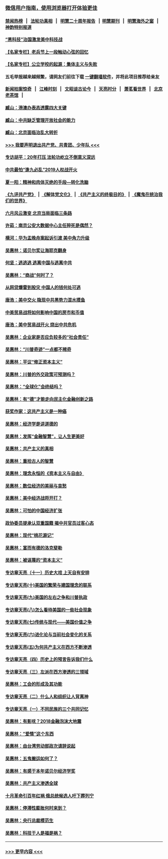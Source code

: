 ### [微信用户指南，使用浏览器打开体验更佳](https://github.com/gfw-breaker/banned-news1/blob/master/indexes/wechat-guide.md?t=0)
#### [禁闻热榜](热点新闻.md?t=0)  &nbsp;&nbsp;|&nbsp;&nbsp; [法轮功真相](https://github.com/gfw-breaker/truth/blob/master/README.md?t=0) &nbsp;&nbsp;|&nbsp;&nbsp; [明慧二十周年报告](https://github.com/gfw-breaker/mh-reports/blob/master/README.md?t=0) &nbsp;&nbsp;|&nbsp;&nbsp;[明慧期刊](https://github.com/gfw-breaker/mh-qikan) &nbsp;&nbsp;|&nbsp;&nbsp; [明慧海外之窗](https://github.com/gfw-breaker/mh-news/blob/master/README.md?t=0) &nbsp;&nbsp;|&nbsp;&nbsp; [神韵特别报道](https://github.com/gfw-breaker/mh-news/blob/master/shenyun.md?t=0)
#### [“黑科技”治国激发美中科技战](../pages/nsc423/n11638056.md?t=02032211) 
#### [【名家专栏】老兵节上一段触动心弦的回忆](../pages/nsc423/n11646016.md?t=02032211) 
#### [【名家专栏】公立学校的起源：集体主义与失败](../pages/nsc423/n11601833.md?t=02032211) 
#### 五毛举报越来越频繁，请网友们前往下载 [一键翻墙软件](https://github.com/gfw-breaker/ssr-accounts)，并将此项目推荐给亲友
#### [新闻拍案惊奇](https://github.com/gfw-breaker/banned-news1/blob/master/pages/link4.md) &nbsp;&nbsp;|&nbsp;&nbsp; [江峰时刻](https://github.com/gfw-breaker/banned-news1/blob/master/pages/link4.md) &nbsp;&nbsp;|&nbsp;&nbsp; [文昭谈古论今](https://github.com/gfw-breaker/banned-news1/blob/master/pages/link4.md) &nbsp;&nbsp;|&nbsp;&nbsp; [天亮时分](https://github.com/gfw-breaker/banned-news1/blob/master/pages/link4.md) &nbsp;&nbsp;|&nbsp;&nbsp; [萧茗看世界](https://github.com/gfw-breaker/banned-news1/blob/master/pages/link4.md) &nbsp;&nbsp;|&nbsp;&nbsp; [北京老茶馆](https://github.com/gfw-breaker/banned-news1/blob/master/pages/link4.md) &nbsp;&nbsp;|&nbsp;&nbsp; 
#### [臧山：港澳办表态透露四大关键](../pages/nsc423/n11421628.md?t=02032211) 
#### [臧山：中共缺乏管理开放社会的能力](../pages/nsc423/n11407457.md?t=02032211) 
#### [臧山：北京面临治乱大转折](../pages/nsc423/n11406895.md?t=02032211) 
#### [>>> 我要声明退出共产党、共青团、少年队 <<<](https://github.com/begood0513/goodnews/blob/master/quit/letter.md) 
#### [专访胡平：20年打压 法轮功屹立不倒意义深远](../pages/nsc423/n11398800.md?t=02032211) 
#### [中共最怕“逢九必乱”2019人权战开火](../pages/nsc423/n11385248.md?t=02032211) 
#### [夏一阳：精神和肉体灭绝的手段—转化洗脑](../pages/nsc423/n11368250.md?t=02032211) 
#### [《九评共产党》](https://github.com/begood0513/9ping.md/blob/master/README.md) &nbsp;|&nbsp; [《解体党文化》](../../../../jtdwh.md/blob/master/README.md)  &nbsp;|&nbsp; [《共产主义的终极目的》](../../../../gczydzjmd.md/blob/master/README.md) &nbsp;|&nbsp; [《魔鬼在统治我们的世界》](../../../../mgztzwmdsj.md/blob/master/README.md) 
#### [六月风云激变 北京当局面临三条路](../pages/nsc423/n11313668.md?t=02032211) 
#### [许茹：南京公安大数据中心主任猝死是偶然？](../pages/nsc423/n11064744.md?t=02032211) 
#### [横河：华为孟晚舟案起诉引渡 美中角力升级](../pages/nsc423/n11027230.md?t=02032211) 
#### [吴惠林：诺贝尔奖让海耶克翻身](../pages/nsc423/n10890049.md?t=02032211) 
#### [何坚：逃逃逃 逃离中国与逃离中共](../pages/nsc423/n10592891.md?t=02032211) 
#### [吴惠林：“商战”何时了？](../pages/nsc423/n10573558.md?t=02032211) 
#### [从网贷爆雷到股灾 中国人的钱何处可逃](../pages/nsc423/n10572800.md?t=02032211) 
#### [唐浩：美中交火 隐现中共黑势力混水摸鱼](../pages/nsc423/n10544040.md?t=02032211) 
#### [中美贸易战将如何影响中国的房市和币值](../pages/nsc423/n10543697.md?t=02032211) 
#### [唐浩：美中贸易战开火 烧出中共危机](../pages/nsc423/n10540126.md?t=02032211) 
#### [吴惠林：企业家是否应负较多的“社会责任”](../pages/nsc423/n10535022.md?t=02032211) 
#### [吴惠林：“川普奇迹”一点都不稀奇](../pages/nsc423/n10512808.md?t=02032211) 
#### [吴惠林：平议“修正资本主义”](../pages/nsc423/n10495724.md?t=02032211) 
#### [吴惠林：川普的外交政策可预测吗？](../pages/nsc423/n10462387.md?t=02032211) 
#### [吴惠林：“全球化”会终结吗？](../pages/nsc423/n10452838.md?t=02032211) 
#### [吴惠林：有“德”才能走向民主化金融创新之路](../pages/nsc423/n10432292.md?t=02032211) 
#### [获奖作家：这共产主义是一种癌](../pages/nsc423/n10431541.md?t=02032211) 
#### [吴惠林：经济学是讲道德的](../pages/nsc423/n10398014.md?t=02032211) 
#### [吴惠林：发挥“金融智慧”，让人生更美好](../pages/nsc423/n10375019.md?t=02032211) 
#### [吴惠林：共产主义的真相](../pages/nsc423/n10351394.md?t=02032211) 
#### [吴惠林：重拾古人的智慧](../pages/nsc423/n10337691.md?t=02032211) 
#### [吴惠林：理念永恒的《资本主义与自由》](../pages/nsc423/n10316274.md?t=02032211) 
#### [吴惠林：数位经济的美丽与哀愁](../pages/nsc423/n10292946.md?t=02032211) 
#### [吴惠林：美中经济战将开打？](../pages/nsc423/n10258825.md?t=02032211) 
#### [吴惠林：可怕的中国经济扩张](../pages/nsc423/n10219147.md?t=02032211) 
#### [政协委员提承认双重国籍 揭中共官员过客心态](../pages/nsc423/n10208809.md?t=02032211) 
#### [吴惠林：现代“桃花源记”](../pages/nsc423/n10185234.md?t=02032211) 
#### [吴惠林：富而有德的洛克斐勒](../pages/nsc423/n10142264.md?t=02032211) 
#### [吴惠林：被诬蔑的“资本主义”](../pages/nsc423/n10124816.md?t=02032211) 
#### [专访章天亮（十一）历史大戏 上天自有安排](../pages/nsc423/n10094905.md?t=02032211) 
#### [专访章天亮(十)美国的繁荣与建国理念的联系](../pages/nsc423/n10094899.md?t=02032211) 
#### [专访章天亮(九)美国的左右之争和川普执政](../pages/nsc423/n10094889.md?t=02032211) 
#### [专访章天亮(八)怎么看待美国的一些社会现象](../pages/nsc423/n10094857.md?t=02032211) 
#### [专访章天亮(七)传统与现代——美国价值之争](../pages/nsc423/n10093140.md?t=02032211) 
#### [专访章天亮(六)进化论与当前社会变化的关系](../pages/nsc423/n10092036.md?t=02032211) 
#### [专访章天亮(五)为何共产主义在西方不断渗透](../pages/nsc423/n10083620.md?t=02032211) 
#### [专访章天亮（四）历史上的预言告诉我们什么](../pages/nsc423/n10083606.md?t=02032211) 
#### [专访章天亮（三）左派在西方渗透的三领域](../pages/nsc423/n10081115.md?t=02032211) 
#### [吴惠林：工会的形成及其功能](../pages/nsc423/n10080633.md?t=02032211) 
#### [专访章天亮（二）什么人和组织让人背离神](../pages/nsc423/n10076637.md?t=02032211) 
#### [专访章天亮（一）不同民族的三个共同记忆](../pages/nsc423/n10074188.md?t=02032211) 
#### [吴惠林：有影呒？2018金融泡沫大地震](../pages/nsc423/n10040534.md?t=02032211) 
#### [吴惠林：“爱情”这个东西](../pages/nsc423/n10019423.md?t=02032211) 
#### [吴惠林：由台湾劳动部政次请辞说起](../pages/nsc423/n9979679.md?t=02032211) 
#### [吴惠林：五鬼搬运如何了？](../pages/nsc423/n9925338.md?t=02032211) 
#### [吴惠林：有感于本年诺贝尔经济学奖](../pages/nsc423/n9871883.md?t=02032211) 
#### [吴惠林：共产主义渗透全球](../pages/nsc423/n9812748.md?t=02032211) 
#### [十月革命引百年红祸 俄总统候选人吁下葬列宁](../pages/nsc423/n9810182.md?t=02032211) 
#### [吴惠林：停滞性膨胀何时来到？](../pages/nsc423/n9764136.md?t=02032211) 
#### [吴惠林：央行总裁模范生](../pages/nsc423/n9728134.md?t=02032211) 
#### [吴惠林：科技于人是福是祸？](../pages/nsc423/n9672982.md?t=02032211) 

----
#### [ >>> 更早内容 <<< ](../indexes/nsc423-earlier.md)
